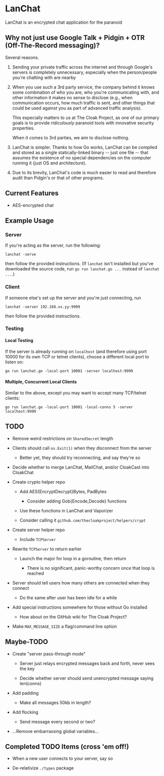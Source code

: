 # LanChat

LanChat is an encrypted chat application for the paranoid

## Why not just use Google Talk + Pidgin + OTR (Off-The-Record messaging)?

Several reasons.

1. Sending your private traffic across the internet and through
   Google's servers is completely unnecessary, especially when the
   person/people you're chatting with are nearby


2. When you use such a 3rd party service, the company behind it knows
   some combination of who you are, who you're communicating with, and
   other information it makes no sense to disclose (e.g., when
   communication occurs, how much traffic is sent, and other things
   that could be used against you as part of advanced traffic
   analysis).

   This especially matters to us at The Cloak Project, as one of our
   primary goals is to provide _ridiculously_ paranoid tools with
   innovative security properties.

   When it comes to 3rd parties, we aim to disclose nothing.


3. LanChat is simpler. Thanks to how Go works, LanChat can be compiled
   and stored as a single statically-linked binary -- just one file --
   that assumes the existence of no special dependencies on the
   computer running it (just OS and architecture).


4. Due to its brevity, LanChat's code is much easier to read and
   therefore audit than Pidgin's or that of other programs.


## Current Features

* AES-encrypted chat

## Example Usage

### Server

If you're acting as the server, run the following:

    lanchat -serve

then follow the provided instructions. (If `lanchat` isn't installed
but you've downloaded the source code, run `go run lanchat.go ...`
instead of `lanchat ...`.)


### Client

If someone else's set up the server and you're just connecting, run

    lanchat -server 192.168.xx.yy:9999

then follow the provided instructions.


### Testing

#### Local Testing

If the server is already running on `localhost` (and therefore using
port 10000 for its own TCP or telnet clients), choose a different
local port to listen on:

    go run lanchat.go -local-port 10001 -server localhost:9999


#### Multiple, Concurrent Local Clients

Similar to the above, except you may want to accept many TCP/telnet
clients:

    go run lanchat.go -local-port 10001 -local-conns 5 -server localhost:9999


## TODO

* Remove weird restrictions on `SharedSecret` length

* Clients should call `os.Exit(1)` when they disconnect from the server

  * Better yet, they should try reconnecting, and say they're so

* Decide whether to merge LanChat, MailChat, and/or CloakCast into CloakChat

* Create crypto helper repo

  * Add AES{EncryptDecrypt}Bytes, PadBytes

    * Consider adding Gob{Encode,Decode} functions

  * Use these functions in LanChat and Vaporizer

  * Consider calling it `github.com/thecloakproject/helpers/crypt`

* Create server helper repo

  * Include `TCPServer`

* Rewrite `TCPServer` to return earlier

  * Launch the major for loop in a goroutine, then return

    * There is no significant, panic-worthy concern once that loop is reached

* Server should tell users how many others are connected when they connect

  * Do the same after user has been idle for a while

* Add special instructions somewhere for those without Go installed

  * How about on the GitHub wiki for The Cloak Project?

* Make `MAX_MESSAGE_SIZE` a flag/command line option


## Maybe-TODO

* Create "server pass-through mode"

  * Server just relays encrypted messages back and forth, never sees the key

  * Decide whether server should send unencrypted message saying len(conns)

* Add padding

  * Make all messages 50kb in length?

* Add flocking

  * Send message every second or two?

* ...Remove embarrassing global variables...


## Completed TODO Items (cross 'em off!)

* When a new user connects to your server, say so

* De-relativize `./types` package

